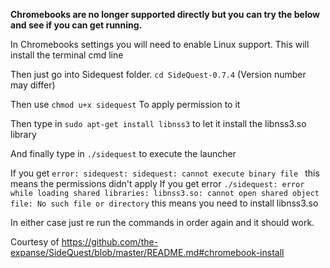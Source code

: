 **Chromebooks are no longer supported directly but you can try the below and see if you can get running.**

In Chromebooks settings you will need to enable Linux support. This will install the terminal cmd line
 
 Then just go into Sidequest folder.
 `cd SideQuest-0.7.4` (Version number may differ)
 
 Then use
 `chmod u+x sidequest`
 To apply permission to it
 
 Then type in
 `sudo apt-get install libnss3`
 to let it install the libnss3.so library
 
 And finally type in
 `./sidequest`
 to execute the launcher
 
 If you get
 `error: sidequest: sidequest: cannot execute binary file `
 this means the permissions didn't apply
If you get error 
 `./sidequest: error while loading shared libraries: libnss3.so: cannot open shared object file: No such file or directory`
 this means you need to install libnss3.so
 
 In either case just re run the commands in order again and it should work.
 
 
 Courtesy of
 https://github.com/the-expanse/SideQuest/blob/master/README.md#chromebook-install